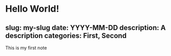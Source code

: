# Hello World!
slug: my-slug
date: YYYY-MM-DD
description: A description
categories: First, Second
---

This is my first note